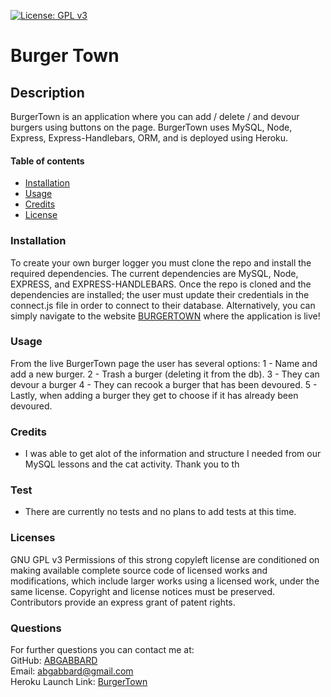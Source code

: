 [![License: GPL v3](https://img.shields.io/badge/License-GPLv3-blue.svg)](https://www.gnu.org/licenses/gpl-3.0)
    
  # Burger Town #


  ## Description ##
  BurgerTown is an application where you can add / delete / and devour burgers using buttons on the page. BurgerTown uses MySQL, Node, Express, Express-Handlebars, ORM, and is deployed using Heroku.
      
      
  #### Table of contents ####
  * [Installation](#installation)
  * [Usage](#usage)
  * [Credits](#credits)
  * [License](#license)
      
      
  ### Installation ###
  To create your own burger logger you must clone the repo and install the required dependencies. The current dependencies are MySQL, Node, EXPRESS, and EXPRESS-HANDLEBARS. Once the repo is cloned and the dependencies are installed; the user must update their credentials in the connect.js file in order to connect to their database. Alternatively, you can simply navigate to the website [BURGERTOWN](https://mighty-harbor-00350.herokuapp.com/) where the application is live!
      
      
  ### Usage ###
  From the live BurgerTown page the user has several options:
  1 - Name and add a new burger.
  2 - Trash a burger (deleting it from the db).
  3 - They can devour a burger
  4 - They can recook a burger that has been devoured.
  5 - Lastly, when adding a burger they get to choose if it has already been devoured.

  ### Credits ###
  * I was able to get alot of the information and structure I needed from our MySQL lessons and the cat activity. Thank you to th
      
      
  ### Test ###
  * There are currently no tests and no plans to add tests at this time.

### Licenses ###
  GNU GPL v3
  Permissions of this strong copyleft license are conditioned on making available complete source code of licensed works and modifications, which include larger works using a licensed work, under the same license. Copyright and license notices must be preserved. Contributors provide an express grant of patent rights.

  ### Questions ###
  For further questions you can contact me at:</br>
  GitHub: [ABGABBARD](https://github.com/abgabbard) </br>
  Email: [abgabbard@gmail.com](abgabbard@gmail.com)</br>
  Heroku Launch Link: [BurgerTown](https://mighty-harbor-00350.herokuapp.com/)